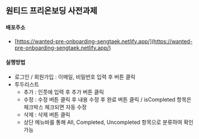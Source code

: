 ## 원티드 프리온보딩 사전과제

#### 배포주소

- [https://wanted-pre-onboarding-sengtaek.netlify.app/](https://wanted-pre-onboarding-sengtaek.netlify.app/)

#### 실행방법

- 로그인 / 회원가입 : 이메일, 비밀번호 입력 후 버튼 클릭
- 투두리스트
  - 추가 : 인풋에 입력 후 추가 버튼 클릭
  - 수정 : 수정 버튼 클릭 후 내용 수정 후 완료 버튼 클릭 / isCompleted 항목은 체크박스 체크되면 자동 수정
  - 삭제 : 삭제 버튼 클릭
  - 상단 메뉴바를 통해 All, Completed, Uncompleted 항목으로 분류하여 확인 가능
